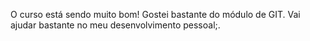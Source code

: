 O curso está sendo muito bom!
Gostei bastante do módulo de GIT. Vai ajudar bastante no meu desenvolvimento pessoal;.